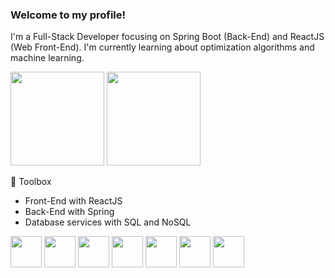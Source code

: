 ### Welcome to my profile!

I'm a Full-Stack Developer focusing on Spring Boot (Back-End) and ReactJS (Web Front-End). I'm currently learning about optimization algorithms and machine learning.


<div>
    <img height="150em" src="https://github-readme-stats.vercel.app/api?username=FernandoSSI&show_icons=true&&theme=nord">
    <img height="150em" src="https://github-readme-stats-ten-gilt.vercel.app/api/top-langs/?username=FernandoSSI&layout=compact&theme=nord">
</div>


🧰 Toolbox
  <ul>
      <li>Front-End with ReactJS</li>
      <li>Back-End with Spring</li>
      <li>Database services with SQL and NoSQL</li>
  </ul>
  <div>
    <img height='50em' src='https://cdn.worldvectorlogo.com/logos/java-4.svg'>
    <img height='50em' src='https://cdn.worldvectorlogo.com/logos/spring-3.svg'>
    <img height='50em' src="https://cdn.worldvectorlogo.com/logos/typescript.svg">
    <img height='50em' src="https://cdn.worldvectorlogo.com/logos/logo-javascript.svg">
    <img height='50em' src="https://cdn.worldvectorlogo.com/logos/react-2.svg">
    <img height='50em' src="https://cdn.worldvectorlogo.com/logos/html-1.svg">
    <img height='50em' src='https://cdn.worldvectorlogo.com/logos/css-3.svg'>
  </div>
